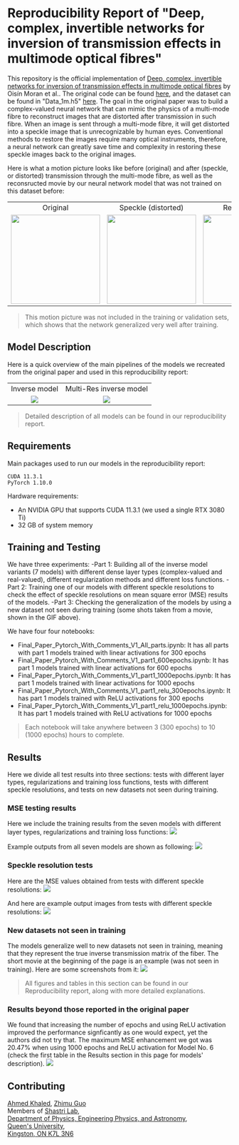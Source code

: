 # Reproducibility Report of "Deep, complex, invertible networks for inversion of transmission effects in multimode optical fibres"

This repository is the official implementation of [Deep, complex, invertible networks for inversion of transmission effects in multimode optical fibres](https://papers.nips.cc/paper/2018/hash/148510031349642de5ca0c544f31b2ef-Abstract.html) by Oisín Moran et al.. The original code can be found <a href="https://github.com/rodms/opticalfibreml" target="_blank">here</a>, and the dataset can be found in "Data_1m.h5" <a href="https://www.dropbox.com/sh/dulp8zag0v914bm/AAB0piQu2HZlblCQayNuptkCa?dl=0" target="_blank">here</a>. The goal in the original paper was to build a complex-valued neural network that can mimic the physics of a multi-mode fibre to reconstruct images that are distorted after transmission in such fibre. When an image is sent through a multi-mode fibre, it will get distorted into a speckle image that is unrecognizable by human eyes. Conventional methods to restore the images require many optical instruments, therefore, a neural network can greatly save time and complexity in restoring these speckle images back to the original images.

Here is what a motion picture looks like before (original) and after (speckle, or distorted) transmission through the multi-mode fibre, as well as the reconsructed movie by our neural network model that was not trained on this dataset before:

<table>
<tr>
  <td align="center">Original</td>
  <td align="center">Speckle (distorted)</td>
  <td align="center">Reconstructed</td>
</tr>
  <tr>
    <td align="center"><img src=/Reproducibility_report/gifs/orig_punc.gif width="200" height="200"></td>
    <td align="center"><img src=/Reproducibility_report/gifs/1m_112x112_punc_speckles.gif width="200" height="200"></td>
    <td align="center"><img src=/Reproducibility_report/gifs/punc_Complex_L2_reg_epoch_300_lamb_0.03.gif width="200" height="200"></td>
  </tr>
</table>

>This motion picture was not included in the training or validation sets, which shows that the network generalized very well after training.

## Model Description

Here is a quick overview of the main pipelines of the models we recreated from the original paper and used in this reproducibility report:

<table>
<tr>
  <td align="center">Inverse model</td>
  <td align="center">Multi-Res inverse model</td>
</tr>
  <tr>
    <td align="center"><img src=/Reproducibility_report/figures/Inverse_model_updated.PNG></td>
    <td align="center"><img src=/Reproducibility_report/figures/multi-res.PNG></td>
  </tr>
</table>

> Detailed description of all models can be found in our reproducibility report.

## Requirements

Main packages used to run our models in the reproducibility report:

```
CUDA 11.3.1
PyTorch 1.10.0
```
Hardware requirements:

<ul>
  <li>An NVIDIA GPU that supports CUDA 11.3.1 (we used a single RTX 3080 Ti)</li>
  <li>32 GB of system memory</li>
</ul>

## Training and Testing

We have three experiments:
-Part 1: Building all of the inverse model variants (7 models) with different dense layer types (complex-valued and real-valued), different regularization methods and different loss functions. 
-Part 2: Training one of our models with different speckle resolutions to check the effect of speckle resolutions on mean square error (MSE) results of the models.
-Part 3: Checking the generalization of the models by using a new dataset not seen during training (some shots taken from a movie, shown in the GIF above).

We have four four notebooks:
<ul>
  <li>Final_Paper_Pytorch_With_Comments_V1_All_parts.ipynb: It has all parts with part 1 models trained with linear activations for 300 epochs</li>
  <li>Final_Paper_Pytorch_With_Comments_V1_part1_600epochs.ipynb: It has part 1 models trained with linear activations for 600 epochs</li>
  <li>Final_Paper_Pytorch_With_Comments_V1_part1_1000epochs.ipynb: It has part 1 models trained with linear activations for 1000 epochs</li>
  <li>Final_Paper_Pytorch_With_Comments_V1_part1_relu_300epochs.ipynb: It has part 1 models trained with ReLU activations for 300 epochs</li>
  <li>Final_Paper_Pytorch_With_Comments_V1_part1_relu_1000epochs.ipynb: It has part 1 models trained with ReLU activations for 1000 epochs</li>  
</ul>

>Each notebook will take anywhere between 3 (300 epochs) to 10 (1000 epochs) hours to complete.

## Results

Here we divide all test results into three sections: tests with different layer types, regularizations and training loss functions, tests with different speckle resolutions, and tests on new datasets not seen during training.

### MSE testing results 
Here we include the training results from the seven models with different layer types, regularizations and training loss functions:
<img src=/Reproducibility_report/figures/Table4.PNG>

Example outputs from all seven models are shown as following:
<img src=/Reproducibility_report/figures/regularization_fig.PNG>


### Speckle resolution tests
Here are the MSE values obtained from tests with different speckle resolutions:
<img src=/Reproducibility_report/figures/Table6.PNG>

And here are example output images from tests with different speckle resolutions:
<img src=/Reproducibility_report/figures/multi-res_fig.PNG>

### New datasets not seen in training
The models generalize well to new datasets not seen in training, meaning that they represent the true inverse transmission matrix of the fiber. The short movie at the beginning of the page is an example (was not seen in training).
Here are some screenshots from it:
<img src=/Reproducibility_report/figures/still_shot.PNG>
> All figures and tables in this section can be found in our Reproducibility report, along with more detailed explanations.

### Results beyond those reported in the original paper
We found that increasing the number of epochs and using ReLU activation improved the performance signficantly as one would expect, yet the authors did not try that. The maximum MSE enhancement we got was 20.47% when using 1000 epochs and ReLU activation for Model No. 6 (check the first table in the Results section in this page for models' description).
<img src=/Reproducibility_report/figures/extra.PNG>


## Contributing
<a href="https://github.com/ahmed6795" target="_blank">Ahmed Khaled</a>, <a href="https://github.com/ZhimuG" target="_blank">Zhimu Guo</a>   \
Members of <a href="https://www.queensu.ca/physics/shastrilab/" target="_blank">Shastri Lab</a>,  \
<a href="https://www.queensu.ca/physics/" target="_blank">Department of Physics, Engineering Physics, and Astronomy</a>,  \
<a href="https://www.queensu.ca/" target="_blank">Queen's University</a>,  \
<a href="https://www.google.ca/maps/place/Queen's+University/@44.2252795,-76.4973299,17z/data=!3m1!4b1!4m5!3m4!1s0x4cd2ab0fccd925e9:0x268a8a4f5c257211!8m2!3d44.2252795!4d-76.4951412?hl=en" target="_blank">Kingston, ON K7L 3N6</a>
